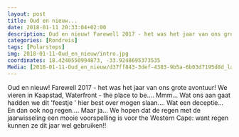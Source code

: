 ```yaml
---
layout: post
title: Oud en nieuw...
date: 2018-01-11 20:33:04+02:00
description: Oud en nieuw! Farewell 2017 - het was het jaar van ons grote avontuur! We vieren in Kaapstad, Waterfront - the place to be.... 
categories: [Rondreis]
tags: [Polarsteps]
img: 2018-01-11-Oud_en_nieuw/intro.jpg
coordinates: 18.4240550994873, -33.9248695373535
Media: [2018-01-11-Oud_en_nieuw/d37ff843-3def-4383-9b5a-6b03d7195d8d_large_image.jpg, 2018-01-11-Oud_en_nieuw/dbc2a93a-46cb-4ba9-8379-fa901bd498af_large_image.jpg, 2018-01-11-Oud_en_nieuw/c18586ff-3b00-478f-b6e4-784555e9f7bd_large_image.jpg, 2018-01-11-Oud_en_nieuw/36675e12-4de4-4147-92fa-22795ea03f3f_large_image.jpg, 2018-01-11-Oud_en_nieuw/b88579c8-7db3-4b9b-981d-3942bc3a001c_large_image.jpg, 2018-01-11-Oud_en_nieuw/49172162-cf6b-407a-9ab2-9e30418dae8c_large_image.jpg, 2018-01-11-Oud_en_nieuw/999fcd08-ce15-430a-a753-b28bdbd9a094_large_image.jpg, 2018-01-11-Oud_en_nieuw/27d1e6db-2895-4d81-a42c-6f5e1c588f31_large_image.jpg, 2018-01-11-Oud_en_nieuw/f4be1b17-9d26-4730-b289-4b546321b6e6_large_image.jpg]
---
```

Oud en nieuw! Farewell 2017 - het was het jaar van ons grote avontuur! We vieren in Kaapstad, Waterfront - the place to be.... 
Mmm... Wat ons aan gaat hadden we dit 'feestje ' hier best over mogen slaan.... Wat een deceptie... En dan ook nog regen.... Maar ja... We hopen dat de regen met de jaarwisseling een mooie voorspelling is voor the Western Cape: want regen kunnen ze dit jaar wel gebruiken!! 